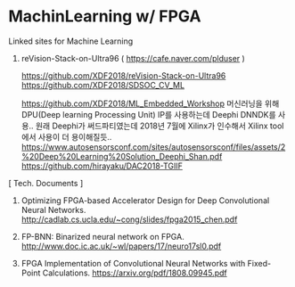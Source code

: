 # MachinLearning w/ FPGA
Linked sites for Machine Learning


1. reVision-Stack-on-Ultra96
   ( https://cafe.naver.com/plduser )

    https://github.com/XDF2018/reVision-Stack-on-Ultra96
    https://github.com/XDF2018/SDSOC_CV_ML
    
    https://github.com/XDF2018/ML_Embedded_Workshop
    머신러닝을 위해 DPU(Deep learning Processing Unit) IP를 사용하는데 Deephi DNNDK를 사용..
    원래 Deephi가 써드파티였는데 2018년 7월에 Xilinx가 인수해서 Xilinx tool에서 사용이 더 용이해질듯..
    https://www.autosensorsconf.com/sites/autosensorsconf/files/assets/2%20Deep%20Learning%20Solution_Deephi_Shan.pdf
    https://github.com/hirayaku/DAC2018-TGIIF





[ Tech. Documents ]

1. Optimizing FPGA-based Accelerator Design for Deep Convolutional Neural Networks.
   http://cadlab.cs.ucla.edu/~cong/slides/fpga2015_chen.pdf

2. FP-BNN: Binarized neural network on FPGA.
   http://www.doc.ic.ac.uk/~wl/papers/17/neuro17sl0.pdf

3. FPGA Implementation of Convolutional Neural Networks with Fixed-Point Calculations.
   https://arxiv.org/pdf/1808.09945.pdf
   



